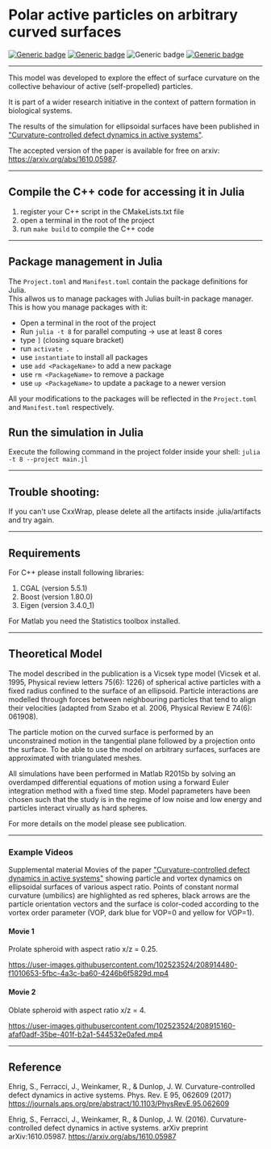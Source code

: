 # Polar active particles on arbitrary curved surfaces

[![Generic badge](https://img.shields.io/badge/arXiv-1610.05987-green.svg)](https://arxiv.org/abs/1610.05987)
[![Generic badge](https://img.shields.io/badge/Phys.Rev.E-95.062609-yellow.svg)](https://journals.aps.org/pre/abstract/10.1103/PhysRevE.95.062609)
![Generic badge](https://img.shields.io/badge/Matlab-R2022b-blue.svg)
[![Generic badge](https://img.shields.io/badge/License-AGPL3.0-orange.svg)](https://github.com/Sebastian-ehrig/Confined_active_particles/blob/main/LICENSE)

---

This model was developed to explore the effect of surface curvature on the collective behaviour of active (self-propelled) particles.

It is part of a wider research initiative in the context of pattern formation in biological systems.

The results of the simulation for ellipsoidal surfaces have been published in ["Curvature-controlled defect dynamics in active systems"]( https://journals.aps.org/pre/abstract/10.1103/PhysRevE.95.062609).

The accepted version of the paper is available for free on arxiv: https://arxiv.org/abs/1610.05987.


---

## Compile the C++ code for accessing it in Julia

1. register your C++ script in the CMakeLists.txt file
2. open a terminal in the root of the project
3. run `make build` to compile the C++ code


---

## Package management in Julia

The `Project.toml` and `Manifest.toml` contain the package definitions for Julia.  
This allwos us to manage packages with Julias built-in package manager.  
This is how you manage packages with it:

- Open a terminal in the root of the project
- Run `julia -t 8` for parallel computing -> use at least 8 cores
- type `]` (closing square bracket)
- run `activate .`
- use `instantiate` to install all packages
- use `add <PackageName>` to add a new package
- use `rm <PackageName>` to remove a package
- use `up <PackageName>` to update a package to a newer version

All your modifications to the packages will be reflected in the `Project.toml` and `Manifest.toml` respectively.

## Run the simulation in Julia

Execute the following command in the project folder inside your shell: `julia -t 8 --project main.jl`

---

## Trouble shooting:  
If you can't use CxxWrap, please delete all the artifacts inside .julia/artifacts and try again.


---

## Requirements 

For C++ please install following libraries:
1. CGAL (version 5.5.1)
2. Boost (version 1.80.0)
3. Eigen (version 3.4.0_1)

For Matlab you need the Statistics toolbox installed.

---

## Theoretical Model

The model described in the publication is a Vicsek type model (Vicsek et al. 1995, Physical review letters 75(6): 1226) of spherical active particles with a fixed radius confined to the surface of an ellipsoid. Particle interactions are modelled through forces between neighbouring particles that tend to align their velocities (adapted from Szabo et al. 2006, Physical Review E 74(6): 061908).

The particle motion on the curved surface is performed by an unconstrained motion in the tangential plane followed by a projection onto the surface. To be able to use the model on arbitrary surfaces, surfaces are approximated with triangulated meshes.

All simulations have been performed in Matlab R2015b by solving an overdamped differential equations of motion using a forward Euler integration method with a fixed time step. Model paprameters have been chosen such that the study is in the regime of low noise and low energy and particles interact virually as hard spheres. 

For more details on the model please see publication.

---
### Example Videos

Supplemental material Movies of the paper ["Curvature-controlled defect dynamics in active systems"](https://journals.aps.org/pre/abstract/10.1103/PhysRevE.95.062609) showing particle and vortex dynamics on ellipsoidal surfaces of various aspect ratio.
Points of constant normal curvature (umbilics) are highlighted as red spheres, black arrows are the particle orientation vectors and the surface is color-coded according to the vortex order parameter (VOP, dark blue for VOP=0 and yellow for VOP=1).

#### Movie 1

Prolate spheroid with aspect ratio x/z = 0.25.

https://user-images.githubusercontent.com/102523524/208914480-f1010653-5fbc-4a3c-ba60-4246b6f5829d.mp4

#### Movie 2

Oblate spheroid with aspect ratio x/z = 4.

https://user-images.githubusercontent.com/102523524/208915160-afaf0adf-35be-401f-b2a1-544532e0afed.mp4

---

## Reference

Ehrig, S., Ferracci, J., Weinkamer, R., & Dunlop, J. W. Curvature-controlled defect dynamics in active systems. Phys. Rev. E 95, 062609 (2017)
https://journals.aps.org/pre/abstract/10.1103/PhysRevE.95.062609

Ehrig, S., Ferracci, J., Weinkamer, R., & Dunlop, J. W. (2016). Curvature-controlled defect dynamics in active systems. arXiv preprint arXiv:1610.05987.
https://arxiv.org/abs/1610.05987
